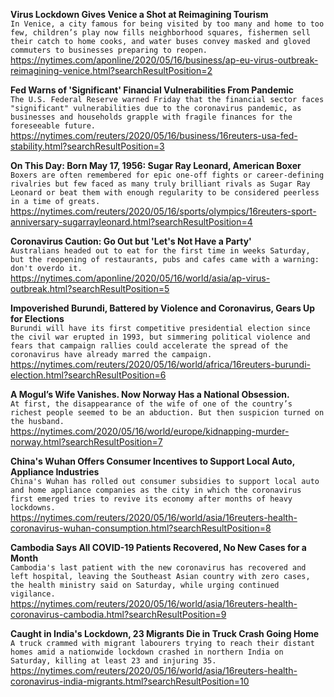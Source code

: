 **Virus Lockdown Gives Venice a Shot at Reimagining Tourism**\
`In Venice, a city famous for being visited by too many and home to too few, children’s play now fills neighborhood squares, fishermen sell their catch to home cooks, and water buses convey masked and gloved commuters to businesses preparing to reopen. `\
https://nytimes.com/aponline/2020/05/16/business/ap-eu-virus-outbreak-reimagining-venice.html?searchResultPosition=2

**Fed Warns of 'Significant' Financial Vulnerabilities From Pandemic**\
`The U.S. Federal Reserve warned Friday that the financial sector faces "significant" vulnerabilities due to the coronavirus pandemic, as businesses and households grapple with fragile finances for the foreseeable future.`\
https://nytimes.com/reuters/2020/05/16/business/16reuters-usa-fed-stability.html?searchResultPosition=3

**On This Day: Born May 17, 1956: Sugar Ray Leonard, American Boxer**\
`Boxers are often remembered for epic one-off fights or career-defining rivalries but few faced as many truly brilliant rivals as Sugar Ray Leonard or beat them with enough regularity to be considered peerless in a time of greats.`\
https://nytimes.com/reuters/2020/05/16/sports/olympics/16reuters-sport-anniversary-sugarrayleonard.html?searchResultPosition=4

**Coronavirus Caution: Go Out but 'Let's Not Have a Party'**\
`Australians headed out to eat for the first time in weeks Saturday, but the reopening of restaurants, pubs and cafes came with a warning: don't overdo it. `\
https://nytimes.com/aponline/2020/05/16/world/asia/ap-virus-outbreak.html?searchResultPosition=5

**Impoverished Burundi, Battered by Violence and Coronavirus, Gears Up for Elections**\
`Burundi will have its first competitive presidential election since the civil war erupted in 1993, but simmering political violence and fears that campaign rallies could accelerate the spread of the coronavirus have already marred the campaign. `\
https://nytimes.com/reuters/2020/05/16/world/africa/16reuters-burundi-election.html?searchResultPosition=6

**A Mogul’s Wife Vanishes. Now Norway Has a National Obsession.**\
`At first, the disappearance of the wife of one of the country’s richest people seemed to be an abduction. But then suspicion turned on the husband.`\
https://nytimes.com/2020/05/16/world/europe/kidnapping-murder-norway.html?searchResultPosition=7

**China's Wuhan Offers Consumer Incentives to Support Local Auto, Appliance Industries**\
`China's Wuhan has rolled out consumer subsidies to support local auto and home appliance companies as the city in which the coronavirus first emerged tries to revive its economy after months of heavy lockdowns.`\
https://nytimes.com/reuters/2020/05/16/world/asia/16reuters-health-coronavirus-wuhan-consumption.html?searchResultPosition=8

**Cambodia Says All COVID-19 Patients Recovered, No New Cases for a Month**\
`Cambodia's last patient with the new coronavirus has recovered and left hospital, leaving the Southeast Asian country with zero cases, the health ministry said on Saturday, while urging continued vigilance.`\
https://nytimes.com/reuters/2020/05/16/world/asia/16reuters-health-coronavirus-cambodia.html?searchResultPosition=9

**Caught in India's Lockdown, 23 Migrants Die in Truck Crash Going Home**\
`A truck crammed with migrant labourers trying to reach their distant homes amid a nationwide lockdown crashed in northern India on Saturday, killing at least 23 and injuring 35.`\
https://nytimes.com/reuters/2020/05/16/world/asia/16reuters-health-coronavirus-india-migrants.html?searchResultPosition=10

